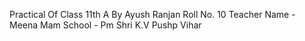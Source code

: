 Practical Of Class 11th A By Ayush Ranjan
Roll No. 10
Teacher Name - Meena Mam
School - Pm Shri K.V Pushp Vihar
